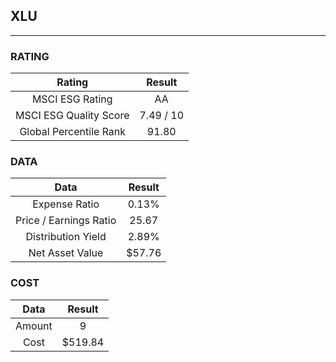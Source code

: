 ## XLU
----
### RATING

|Rating|Result|
|:----:|:---:|
|MSCI ESG Rating|AA|
|MSCI ESG Quality Score|7.49 / 10|
|Global Percentile Rank|91.80|

### DATA

|Data|Result|
|:----:|:---:|
|Expense Ratio|0.13%|
|Price / Earnings Ratio|25.67|
|Distribution Yield|2.89%|
|Net Asset Value|$57.76|

### COST

|Data|Result|
|:----:|:---:|
|Amount|9|
|Cost|$519.84|
